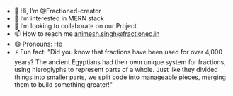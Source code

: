 - 👋 Hi, I’m @Fractioned-creator
- 👀 I’m interested in MERN stack
- 💞️ I’m looking to collaborate on our Project
- 📫 How to reach me animesh.singh@fractioned.in
- 😄 Pronouns: He
- ⚡ Fun fact: "Did you know that fractions have been used for over 4,000 years? The ancient Egyptians had their own unique system for fractions, using hieroglyphs to represent parts of a whole. Just like they divided things into smaller parts, we split code into manageable pieces, merging them to build something greater!"

